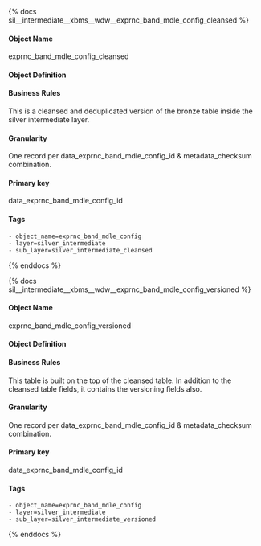 {% docs sil__intermediate__xbms__wdw__exprnc_band_mdle_config_cleansed %}

#### Object Name
exprnc_band_mdle_config_cleansed

#### Object Definition


#### Business Rules
This is a cleansed and deduplicated version of the bronze table inside the silver intermediate layer.

#### Granularity
One record per data_exprnc_band_mdle_config_id & metadata_checksum combination.

#### Primary key
data_exprnc_band_mdle_config_id

#### Tags
    - object_name=exprnc_band_mdle_config
    - layer=silver_intermediate
    - sub_layer=silver_intermediate_cleansed

{% enddocs %}

{% docs sil__intermediate__xbms__wdw__exprnc_band_mdle_config_versioned %}

#### Object Name
exprnc_band_mdle_config_versioned

#### Object Definition


#### Business Rules
This table is built on the top of the cleansed table. In addition to the cleansed table fields, it contains the versioning fields also.

#### Granularity
One record per data_exprnc_band_mdle_config_id & metadata_checksum combination.

#### Primary key
data_exprnc_band_mdle_config_id

#### Tags
    - object_name=exprnc_band_mdle_config
    - layer=silver_intermediate
    - sub_layer=silver_intermediate_versioned

{% enddocs %}